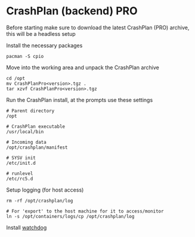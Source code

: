 CrashPlan (backend) PRO
=======================

Before starting make sure to download the latest CrashPlan (PRO) archive, this will be a headless setup

Install the necessary packages
```
pacman -S cpio 
```

Move into the working area and unpack the CrashPlan archive
```
cd /opt
mv CrashPlanPro<version>.tgz .
tar xzvf CrashPlanPro<version>.tgz
```

Run the CrashPlan install, at the prompts use these settings
```
# Parent directory
/opt

# CrashPlan executable
/usr/local/bin

# Incoming data
/opt/crashplan/manifest

# SYSV init
/etc/init.d

# runlevel
/etc/rc5.d
```

Setup logging (for host access)
```
rm -rf /opt/crashplan/log

# For 'export' to the host machine for it to access/monitor
ln -s /opt/containers/logs/cp /opt/crashplan/log
```

Install [watchdog](https://github.com/enckse/crashplan-watchdog)
